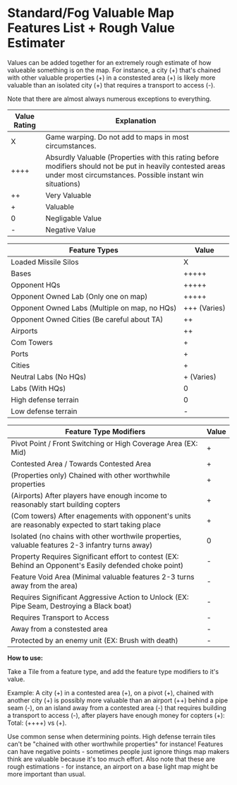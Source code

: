 # Standard/Fog Valuable Map Features List + Rough Value Estimater

Values can be added together for an extremely rough estimate of how valueable something is on the map.
For instance, a city (+) that's chained with other valuable properties (+) in a constested area (+) is likely more valuable than an isolated city (+) that requires a transport to access (-).

Note that there are almost always numerous exceptions to everything.

| Value Rating | Explanation |
| --- | --- |
| X | Game warping. Do not add to maps in most circumstances.
| ++++ | Absurdly Valuable (Properties with this rating before modifiers should not be put in heavily contested areas under most circumstances. Possible instant win situations)
| ++ | Very Valuable |
| + | Valuable |
| 0 | Negligable Value |
| - | Negative Value |

| Feature Types | Value |
| ---------------| --- |
| Loaded Missile Silos  | X |
| Bases          | +++++ |
| Opponent HQs   | +++++ |
| Opponent Owned Lab (Only one on map) | +++++ |
| Opponent Owned Labs (Multiple on map, no HQs) | +++ (Varies) | 
| Opponent Owned Cities (Be careful about TA) | ++ |
| Airports | ++ |
| Com Towers     | +  |
| Ports | + |
| Cities | + |
| Neutral Labs (No HQs) | + (Varies) |
| Labs (With HQs) | 0 |
| High defense terrain | 0 |
| Low defense terrain | - |

| Feature Type Modifiers | Value |
| -------------- | --- |
| Pivot Point / Front Switching or High Coverage Area (EX: Mid) | + |
| Contested Area / Towards Contested Area | + |
| (Properties only) Chained with other worthwhile properties | + |
| (Airports) After players have enough income to reasonably start building copters | + |
| (Com towers) After enagements with opponent's units are reasonably expected to start taking place | + |
| Isolated (no chains with other worthwile properties, valuable features 2-3 infantry turns away) | 0 |
| Property Requires Significant effort to contest (EX: Behind an Opponent's Easily defended choke point) | - |
| Feature Void Area (Minimal valuable features 2-3 turns away from the area) | - |
| Requires Significant Aggressive Action to Unlock (EX: Pipe Seam, Destroying a Black boat) | - |
| Requires Transport to Access | - | 
| Away from a constested area | - |
| Protected by an enemy unit (EX: Brush with death) | - |

**How to use:**

Take a Tile from a feature type, and add the feature type modifiers to it's value.

Example:
A city (+) in a contested area (+), on a pivot (+), chained with another city (+) is possibly more valuable than an airport (++) behind a pipe seam (-), on an island away from a contested area (-) that requires building a transport to access (-), after players have enough money for copters (+): Total: (++++) vs (+).

Use common sense when determining points. High defense terrain tiles can't be "chained with other worthwhile properties" for instance!
Features can have negative points - sometimes people just ignore things map makers think are valuable because it's too much effort. Also note that these are rough estimations - for instance, an airport on a base light map might be more important than usual.
